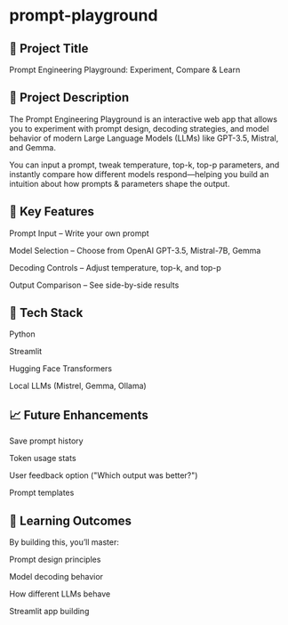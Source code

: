 # prompt-playground

## 🚀 Project Title
Prompt Engineering Playground: Experiment, Compare & Learn

## 🎯 Project Description
The Prompt Engineering Playground is an interactive web app that allows you to experiment with prompt design, decoding strategies, and model behavior of modern Large Language Models (LLMs) like GPT-3.5, Mistral, and Gemma.

You can input a prompt, tweak temperature, top-k, top-p parameters, and instantly compare how different models respond—helping you build an intuition about how prompts & parameters shape the output.

## 🌟 Key Features
Prompt Input – Write your own prompt

Model Selection – Choose from OpenAI GPT-3.5, Mistral-7B, Gemma

Decoding Controls – Adjust temperature, top-k, and top-p

Output Comparison – See side-by-side results


## 🔧 Tech Stack
Python

Streamlit

Hugging Face Transformers

Local LLMs (Mistrel, Gemma, Ollama)

## 📈 Future Enhancements

Save prompt history

Token usage stats

User feedback option ("Which output was better?")

Prompt templates

## 🙌 Learning Outcomes
By building this, you’ll master:

Prompt design principles

Model decoding behavior

How different LLMs behave

Streamlit app building




